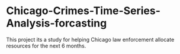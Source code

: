 # Chicago-Crimes-Time-Series-Analysis-forcasting
This project its a study for helping Chicago law enforcement allocate resources for the next 6 months.
